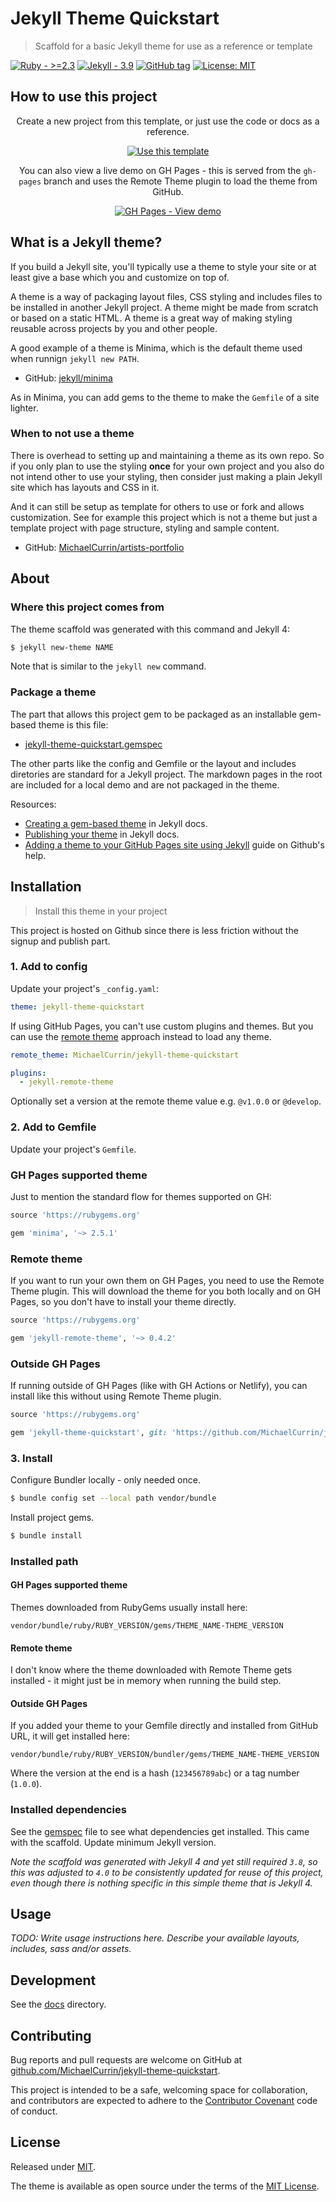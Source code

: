 # Jekyll Theme Quickstart
> Scaffold for a basic Jekyll theme for use as a reference or template

[![Ruby - >=2.3](https://img.shields.io/badge/Ruby->=2.3-blue?logo=ruby&logoColor=white)](https://ruby-lang.org)
[![Jekyll - 3.9](https://img.shields.io/badge/Jekyll-3.9-blue?logo=jekyll&logoColor=white)](https://jekyllrb.com)
[![GitHub tag](https://img.shields.io/github/tag/MichaelCurrin/jekyll-theme-quickstart)](https://github.com/MichaelCurrin/jekyll-theme-quickstart/tags/?include_prereleases&sort=semver)
[![License: MIT](https://img.shields.io/badge/License-MIT-blue)](#license)


## How to use this project

<div align="center">

Create a new project from this template, or just use the code or docs as a reference.

[![Use this template](https://img.shields.io/badge/Use_this_template-2ea44f?style=for-the-badge&logo=github)](https://github.com/MichaelCurrin/jekyll-theme-quickstart/generate)

You can also view a live demo on GH Pages - this is served from the `gh-pages` branch and uses the Remote Theme plugin to load the theme from GitHub.

[![GH Pages - View demo](https://img.shields.io/badge/GH_Pages-View_demo-green?style=for-the-badge)](https://michaelcurrin.github.io/jekyll-theme-quickstart/)

</div>


## What is a Jekyll theme?

If you build a Jekyll site, you'll typically use a theme to style your site or at least give a base which you and customize on top of.

A theme is a way of packaging layout files, CSS styling and includes files to be installed in another Jekyll project. A theme might be made from scratch or based on a static HTML. A theme is a great way of making styling reusable across projects by you and other people.

A good example of a theme is Minima, which is the default theme used when runnign `jekyll new PATH`.

- GitHub: [jekyll/minima](https://github.com/jekyll/minima)

As in Minima, you can add gems to the theme to make the `Gemfile` of a site lighter.

### When to not use a theme

There is overhead to setting up and maintaining a theme as its own repo. So if you only plan to use the styling **once** for your own project and you also do not intend other to use your styling, then consider just making a plain Jekyll site which has layouts and CSS in it.

And it can still be setup as template for others to use or fork and allows customization. See for example this project which is not a theme but just a template project with page structure, styling and sample content.

- GitHub: [MichaelCurrin/artists-portfolio](https://github.com/MichaelCurrin/artists-portfolio)


## About

### Where this project comes from

The theme scaffold was generated with this command and Jekyll 4:

```sh
$ jekyll new-theme NAME
```

Note that is similar to the `jekyll new` command.

### Package a theme

The part that allows this project gem to be packaged as an installable gem-based theme is this file:

- [jekyll-theme-quickstart.gemspec](/jekyll-theme-quickstart.gemspec)

The other parts like the config and Gemfile or the layout and includes diretories are standard for a Jekyll project. The markdown pages in the root are included for a local demo and are not packaged in the theme.

Resources:

- [Creating a gem-based theme](https://jekyllrb.com/docs/themes/#creating-a-gem-based-theme) in Jekyll docs.
- [Publishing your theme](https://jekyllrb.com/docs/themes/#publishing-your-theme) in Jekyll docs.
- [Adding a theme to your GitHub Pages site using Jekyll](https://help.github.com/en/github/working-with-github-pages/adding-a-theme-to-your-github-pages-site-using-jekyll) guide on Github's help.


## Installation
>  Install this theme in your project

This project is hosted on Github since there is less friction without the signup and publish part.


### 1. Add to config

Update your project's `_config.yaml`:

```yaml
theme: jekyll-theme-quickstart
```

If using GitHub Pages, you can't use custom plugins and themes. But you can use the [remote theme](https://github.com/benbalter/jekyll-remote-theme) approach instead to load any theme.

```yaml
remote_theme: MichaelCurrin/jekyll-theme-quickstart

plugins:
  - jekyll-remote-theme
```

Optionally set a version at the remote theme value e.g. `@v1.0.0` or `@develop`.

### 2. Add to Gemfile

Update your project's `Gemfile`.

### GH Pages supported theme

Just to mention the standard flow for themes supported on GH:

```ruby
source 'https://rubygems.org'

gem 'minima', '~> 2.5.1'
```

###  Remote theme

If you want to run your own them on GH Pages, you need to use the Remote Theme plugin. This will download the theme for you both locally and on GH Pages, so you don't have to install your theme directly.

```ruby
source 'https://rubygems.org'

gem 'jekyll-remote-theme', '~> 0.4.2'
```

### Outside GH Pages

If running outside of GH Pages (like with GH Actions or Netlify), you can install like this without using Remote Theme plugin.

```ruby
source 'https://rubygems.org'

gem 'jekyll-theme-quickstart', git: 'https://github.com/MichaelCurrin/jekyll-theme-quickstart'
```


### 3. Install

Configure Bundler locally - only needed once.

```sh
$ bundle config set --local path vendor/bundle
```

Install project gems.

```sh
$ bundle install
```

### Installed path

#### GH Pages supported theme

Themes downloaded from RubyGems usually install here:

```
vendor/bundle/ruby/RUBY_VERSION/gems/THEME_NAME-THEME_VERSION
```

#### Remote theme

I don't know where the theme downloaded with Remote Theme gets installed - it might just be in memory when running the build step.

#### Outside GH Pages

If you added your theme to your Gemfile directly and installed from GitHub URL, it will get installed here:

```
vendor/bundle/ruby/RUBY_VERSION/bundler/gems/THEME_NAME-THEME_VERSION
```

Where the version at the end is a hash (`123456789abc`) or a tag number (`1.0.0`).



### Installed dependencies

See the [gemspec](jekyll-theme-quickstart.gemspec) file to see what dependencies get installed. This came with the scaffold. Update minimum Jekyll version.

_Note the scaffold was generated with Jekyll 4 and yet still required `3.8`, so this was adjusted to `4.0` to be consistently updated for reuse of this project, even though there is nothing specific in this simple theme that is Jekyll 4._


## Usage

_TODO: Write usage instructions here. Describe your available layouts, includes, sass and/or assets._


## Development

See the [docs](/docs/) directory.


## Contributing

Bug reports and pull requests are welcome on GitHub at [github.com/MichaelCurrin/jekyll-theme-quickstart](https://github.com/MichaelCurrin/jekyll-theme-quickstart).

This project is intended to be a safe, welcoming space for collaboration, and contributors are expected to adhere to the [Contributor Covenant](http://contributor-covenant.org) code of conduct.


## License

Released under [MIT](/LICENSE).

The theme is available as open source under the terms of the [MIT License](https://opensource.org/licenses/MIT).
